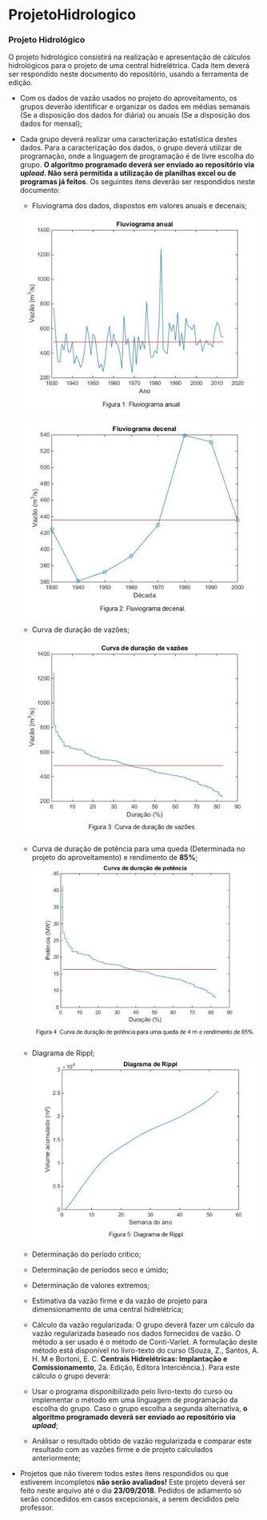 # ProjetoHidrologico
### Projeto Hidrológico

O projeto hidrológico consistirá na realização e apresentação de cálculos hidrológicos para o projeto de uma central hidrelétrica. Cada item deverá ser respondido neste documento do repositório, usando a ferramenta de edição.


  - Com os dados de vazão usados no projeto do aproveitamento, os grupos deverão identificar e organizar os dados em médias semanais (Se a disposição dos dados for diária) ou anuais (Se a disposição dos dados for mensal);
  
  - Cada grupo deverá realizar uma caracterização estatística destes dados. Para a caracterização dos dados, o grupo deverá utilizar de programação, onde a linguagem de programação é de livre escolha do grupo. **O algoritmo programado deverá ser enviado ao repositório via *upload*. Não será permitida a utilização de planilhas excel ou de programas já feitos**. Os seguintes itens deverão ser respondidos neste documento:
  
       - Fluviograma dos dados, dispostos em valores anuais e decenais;
       
       ![Fluviograma anual](Fluviograma_anual.jpg)
       
       ![Fluviograma decenal](Fluviograma_decenal.jpg)
       
       - Curva de duração de vazões;
       
       ![Curva de duração de vazões](Curva_duracao_vazoes.jpg)
       
       - Curva de duração de potência para uma queda (Determinada no projeto do aproveitamento) e rendimento de **85%**;
       ![Curva de duração de potência](Curva_duracao_potencia.jpg)
       
       - Diagrama de Rippl;
       ![Diagrama de Rippl](Diagrama_rippl.jpg)

       - Determinação do período crítico;
        
       - Determinação de períodos seco e úmido;
        
       - Determinação de valores extremos;
        
       - Estimativa da vazão firme e da vazão de projeto para dimensionamento de uma central hidrelétrica;
        
      
       - Cálculo da vazão regularizada: O grupo deverá fazer um cálculo da vazão regularizada baseado nos dados fornecidos de vazão. O método a ser usado é o método de Conti-Varlet. A formulação deste método está disponível no livro-texto do curso (Souza, Z., Santos, A. H. M e Bortoni, E. C.  **Centrais Hidrelétricas: Implantação e Comissionamento**, 2a. Edição, Editora Interciência.). Para este cálculo o grupo deverá:
        
       - Usar o programa disponibilizado pelo livro-texto do curso ou implementar o método em uma linguagem de programação da escolha do grupo. Caso o grupo escolha a segunda alternativa, **o algoritmo programado deverá ser enviado ao repositório via *upload***;
       
       - Análisar o resultado obtido de vazão regularizada e comparar este resultado com as vazões firme e de projeto calculados anteriormente;
        
  - Projetos que não tiverem todos estes itens respondidos ou que estiverem incompletos **não serão avaliados!**
Este projeto deverá ser feito neste arquivo até o dia **23/09/2018**. Pedidos de adiamento só serão concedidos em casos excepcionais, a serem decididos pelo professor.
